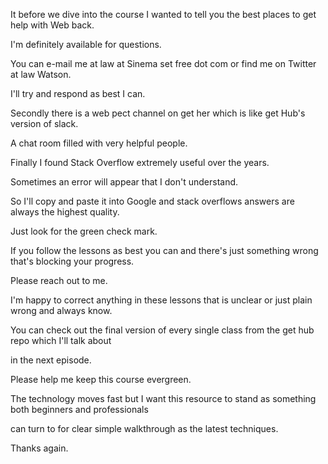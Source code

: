 It before we dive into the course I wanted to tell you the best places to get help with Web back.

I'm definitely available for questions.

You can e-mail me at law at Sinema set free dot com or find me on Twitter at law Watson.

I'll try and respond as best I can.

Secondly there is a web pect channel on get her which is like get Hub's version of slack.

A chat room filled with very helpful people.

Finally I found Stack Overflow extremely useful over the years.

Sometimes an error will appear that I don't understand.

So I'll copy and paste it into Google and stack overflows answers are always the highest quality.

Just look for the green check mark.

If you follow the lessons as best you can and there's just something wrong that's blocking your progress.

Please reach out to me.

I'm happy to correct anything in these lessons that is unclear or just plain wrong and always know.

You can check out the final version of every single class from the get hub repo which I'll talk about

in the next episode.

Please help me keep this course evergreen.

The technology moves fast but I want this resource to stand as something both beginners and professionals

can turn to for clear simple walkthrough as the latest techniques.

Thanks again.
